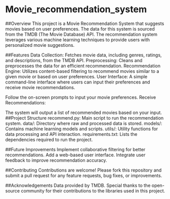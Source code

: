 # Movie_recommendation_system

##Overview
This project is a Movie Recommendation System that suggests movies based on user preferences. The data for this system is sourced from the TMDB (The Movie Database) API. The recommendation system leverages various machine learning techniques to provide users with personalized movie suggestions.

##Features
Data Collection: Fetches movie data, including genres, ratings, and descriptions, from the TMDB API.
Preprocessing: Cleans and preprocesses the data for an efficient recommendation.
Recommendation Engine: Utilizes content-based filtering to recommend movies similar to a given movie or based on user preferences.
User Interface: A simple command-line interface where users can input their preferences and receive movie recommendations.


Follow the on-screen prompts to input your movie preferences.
Receive Recommendations:

The system will output a list of recommended movies based on your input.
##Project Structure
recommend.py: Main script to run the recommendation system.
data/: Directory where raw and processed data is stored.
models/: Contains machine learning models and scripts.
utils/: Utility functions for data processing and API interaction.
requirements.txt: Lists the dependencies required to run the project.

##Future Improvements
Implement collaborative filtering for better recommendations.
Add a web-based user interface.
Integrate user feedback to improve recommendation accuracy.

##Contributing
Contributions are welcome! Please fork this repository and submit a pull request for any feature requests, bug fixes, or improvements.

##Acknowledgements
Data provided by TMDB.
Special thanks to the open-source community for their contributions to the libraries used in this project.

